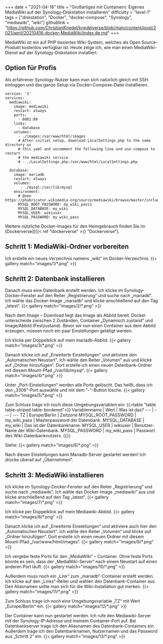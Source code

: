 +++
date = "2021-04-16"
title = "Großartiges mit Containern: Eigenes MediaWiki auf der Synology-Diskstation installieren"
difficulty = "level-1"
tags = ["diskstation", "Docker", "docker-compose", "Synology", "mediawiki", "wiki"]
githublink = "https://github.com/ChristianKnedel/knedelverse/blob/main/content/post/2021/april/20210416-docker-MediaWiki/index.de.md"
+++

MediaWiki ist ein auf PHP basiertes Wiki-System, welches als Open Source-Produkt kostenlos verfügbar ist. Heute zeige ich, wie man einen MediaWiki-Dienst auf der Synology-Diskstation installiert.

## Option für Profis
Als erfahrener Synology-Nutzer kann man sich natürlich gleich mit SSH einloggen und das ganze Setup via Docker-Compose-Datei installieren.
```
version: '3'
services:
  mediawiki:
    image: mediawiki
    restart: always
    ports:
      - 8081:80
    links:
      - database
    volumes:
      - ./images:/var/www/html/images
      # After initial setup, download LocalSettings.php to the same directory as
      # this yaml and uncomment the following line and use compose to restart
      # the mediawiki service
      # - ./LocalSettings.php:/var/www/html/LocalSettings.php

  database:
    image: mariadb
    restart: always
    volumes:
       - ./mysql:/var/lib/mysql
    environment:
      # @see https://phabricator.wikimedia.org/source/mediawiki/browse/master/includes/DefaultSettings.php
      MYSQL_ROOT_PASSWORD: my_wiki_pass1
      MYSQL_DATABASE: my_wiki
      MYSQL_USER: wikiuser
      MYSQL_PASSWORD: my_wiki_pass
```
Weitere nützliche Docker-Images für den Heimgebrauch finden Sie im [Dockerverse]({{< ref "dockerverse" >}} "Dockerverse").

## Schritt 1: MediaWiki-Ordner vorbereiten
Ich erstelle ein neues Verzeichnis namens „wiki“ im Docker-Verzeichnis.
{{< gallery match="images/1/*.png" >}}

## Schritt 2: Datenbank installieren
Danach muss eine Datenbank erstellt werden. Ich klicke im Synology-Docker-Fenster auf den Reiter „Registrierung“ und suche nach „mariadb“. Ich wähle das Docker-Image „mariadb“ und klicke anschließend auf den Tag „latest“.
{{< gallery match="images/2/*.png" >}}

Nach dem Image – Download liegt das Image als Abbild bereit. Docker unterscheide zwischen 2 Zuständen, Container „Dynamisch zustand“ und Image/Abbild (Festzustand). Bevor wir nun einen Container aus dem Abbild erzeugen, müssen noch ein paar Einstellungen getätigt werden.

Ich klicke per Doppelklick  auf mein mariadb-Abbild.
{{< gallery match="images/3/*.png" >}}

Danach klicke ich auf „Erweiterte Einstellungen“ und aktiviere den „Automatischen Neustart". Ich wähle den Reiter „Volumen“ aus und klicke auf „Ordner hinzufügen“. Dort erstelle ich einen neuen Datenbank-Ordner mit diesem Mount-Pfad „/var/lib/mysql“.
{{< gallery match="images/4/*.png" >}}

Unter „Port-Einstellungen“ werden alle Ports gelöscht. Das heißt, dass ich den „3306“-Port auswähle und mit dem "-"-Button lösche.
{{< gallery match="images/5/*.png" >}}

Zum Schluss trage ich noch diese Umgebungsvariablen ein:
{{<table "table table-striped table-bordered">}}
Variablenname |	Wert | Was ist das?
--- | --- | ---
TZ	| Europe/Berlin	| Zeitzone
MYSQL_ROOT_PASSWORD	| my_wiki_pass	| Masterpassword der Datenbank.
MYSQL_DATABASE |	my_wiki	| Das ist der Datenbankname.
MYSQL_USER	| wikiuser |	Benutzer-Name der Wiki-Datenbank.
MYSQL_PASSWORD	| my_wiki_pass |	Passwort des Wiki-Datenbanknutzers.
{{</table>}}

Siehe:
{{< gallery match="images/6/*.png" >}}

Nach diesen Einstellungen kann Mariadb-Server gestartet werden! Ich drücke überall auf „Übernehmen“.

## Schritt 3: MediaWiki installieren
Ich klicke im Synology-Docker-Fenster auf den Reiter „Registrierung“ und suche nach „mediawiki“. Ich wähle das Docker-Image „mediawiki“ aus und klicke anschließend auf den Tag „latest“.
{{< gallery match="images/7/*.png" >}}

Ich klicke per Doppelklick  auf mein Mediawiki-Abbild.
{{< gallery match="images/8/*.png" >}}

Danach klicke ich auf „Erweiterte Einstellungen“ und aktiviere auch hier den „Automatischen Neustart". Ich wähle den Reiter „Volumen“ und klicke auf „Ordner hinzufügen“. Dort erstelle ich einen neuen Ordner mit diesem Mount-Pfad „/var/www/html/images“.
{{< gallery match="images/9/*.png" >}}

Ich vergebe feste Ports für den „MediaWiki“ – Container. Ohne feste Ports könnte es sein, dass der „MediaWiki-Server“ nach einem Neustart auf einen anderen Port läuft.
{{< gallery match="images/10/*.png" >}}

Außerdem muss noch ein „Link“ zum „mariadb“-Container erstellt werden. Ich klicke auf den „Links“-Reiter und wählen den Datenbank-Container aus. Den Aliasnamen sollte man sich für die Wiki-Installation gut merken.
{{< gallery match="images/11/*.png" >}}

Zum Schluss trage ich noch eine Umgebungsvariable „TZ“ mit Wert „Europe/Berlin“ ein.
{{< gallery match="images/12/*.png" >}}

Der Container kann nun gestartet werden. Ich rufe den Mediawiki-Server mit der Synology-IP-Adresse und meinem Container–Port auf. Bei Datenbankserver trage ich den Aliasnamen des Datenbank-Containers ein. Außerdem trage ich den Datenbanknamen, Nutzernamen und das Password aus „Schritt 2“ ein.
{{< gallery match="images/13/*.png" >}}